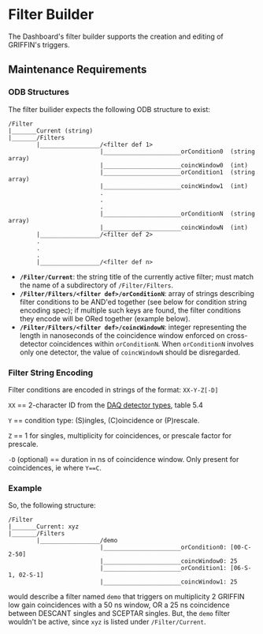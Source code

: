 Filter Builder
==============

The Dashboard's filter builder supports the creation and editing of GRIFFIN's triggers.

## Maintenance Requirements

### ODB Structures

The filter builider expects the following ODB structure to exist:

```
/Filter
|_______Current (string)
|_______/Filters
        |_________________/<filter def 1>
                          |______________________orCondition0  (string array)
                          |______________________coincWindow0  (int)
                          |______________________orCondition1  (string array)
                          |______________________coincWindow1  (int)
                          .
                          .
                          .
                          |______________________orConditionN  (string array)
                          |______________________coincWindowN  (int)
        |_________________/<filter def 2>
        .
        .
        .
        |_________________/<filter def n>
```

 - **`/Filter/Current`**: the string title of the currently active filter; must match the name of a subdirectory of `/Filter/Filters`.
 - **`/Filter/Filters/<filter def>/orConditionN`**: array of strings describing filter conditions to be AND'ed together (see below for condition string encoding spec); if multiple such keys are found, the filter conditions they encode will be ORed together (example below).
 - **`/Filter/Filters/<filter def>/coincWindowN`**: integer representing the length in nanoseconds of the coincidence window enforced on cross-detector coincidences within `orConditionN`.  When `orConditionN` involves only one detector, the value of `coincWindowN` should be disregarded.

 ### Filter String Encoding

Filter conditions are encoded in strings of the format: `XX-Y-Z[-D]`

`XX` == 2-character ID from the [DAQ detector types](https://rawgit.com/wiki/GriffinCollaboration/GRSISort/technical-docs/GRIFFIN_Event_Format.pdf), table 5.4

`Y` == condition type: (S)ingles, (C)oincidence or (P)rescale.

`Z` == 1 for singles, multiplicity for coincidences, or prescale factor for prescale.

`-D` (optional) == duration in ns of coincidence window.  Only present for coincidences, ie where `Y==C`.

### Example

So, the following structure:

```
/Filter
|_______Current: xyz
|_______/Filters
        |_________________/demo
                          |______________________orCondition0: [00-C-2-50] 
                          |______________________coincWindow0: 25
                          |______________________orCondition1: [06-S-1, 02-S-1]
                          |______________________coincWindow1: 25
```

would describe a filter named `demo` that triggers on multiplicity 2 GRIFFIN low gain coincidences with a 50 ns window, OR a 25 ns coincidence between DESCANT singles and SCEPTAR singles. But, the `demo` filter wouldn't be active, since `xyz` is listed under `/Filter/Current`.
